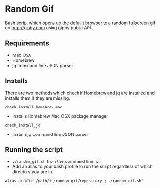# Random Gif #

Bash script which opens up the default browser to a random fullscreen gif on http://giphy.com using giphy public API.

## Requirements ##

- Mac OSX 
- Homebrew
- jq command line JSON parser

## Installs ##

There are two methods which check if Homebrew and jq are installed and installs them if they are missing.

`check_install_homebrew_mac`
- Installs Homebrew Mac OSX package manager

`check_install_jq`
- Installs jq command line JSON parser

## Running the script ##

- `./random_gif.sh` from the command line, or
- Add an alias to your bash profile to run the script regardless of which directory you are in.

`alias gif="cd /path/to/random-gif/repository ; ./random_gif.sh"`
